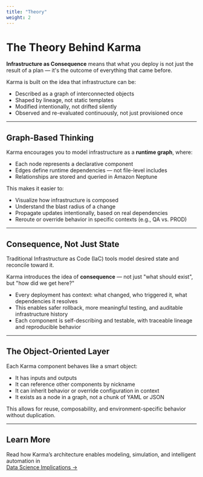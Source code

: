 ```yaml
---
title: "Theory"
weight: 2
---
```


# The Theory Behind Karma

**Infrastructure as Consequence** means that what you deploy is not just the result of a plan — it's the outcome of everything that came before.

Karma is built on the idea that infrastructure can be:

- Described as a graph of interconnected objects  
- Shaped by lineage, not static templates  
- Modified intentionally, not drifted silently  
- Observed and re-evaluated continuously, not just provisioned once

---

## Graph-Based Thinking

Karma encourages you to model infrastructure as a **runtime graph**, where:

- Each node represents a declarative component
- Edges define runtime dependencies — not file-level includes
- Relationships are stored and queried in Amazon Neptune

This makes it easier to:

- Visualize how infrastructure is composed  
- Understand the blast radius of a change  
- Propagate updates intentionally, based on real dependencies  
- Reroute or override behavior in specific contexts (e.g., QA vs. PROD)

---

## Consequence, Not Just State

Traditional Infrastructure as Code (IaC) tools model desired state and reconcile toward it.

Karma introduces the idea of **consequence** — not just "what should exist", but "how did we get here?"

- Every deployment has context: what changed, who triggered it, what dependencies it resolves  
- This enables safer rollback, more meaningful testing, and auditable infrastructure history  
- Each component is self-describing and testable, with traceable lineage and reproducible behavior

---

## The Object-Oriented Layer

Each Karma component behaves like a smart object:

- It has inputs and outputs  
- It can reference other components by nickname  
- It can inherit behavior or override configuration in context  
- It exists as a node in a graph, not a chunk of YAML or JSON

This allows for reuse, composability, and environment-specific behavior without duplication.

---

## Learn More

Read how Karma’s architecture enables modeling, simulation, and intelligent automation in  
[Data Science Implications →](/theory/data-science/)

